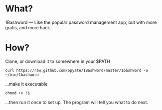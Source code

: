 # What?

1Bashword &mdash; Like the popular password management app, but with more gratis, and more hack.

# How?

Clone, or download it to somewhere in your $PATH

    curl https://raw.github.com/opyate/1Bashword/master/1bashword -o ~/bin/1bashword

...make it executable

    chmod +x !$

...then run it once to set up. The program will tell you what to do next.


